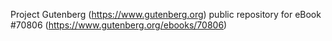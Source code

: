 Project Gutenberg (https://www.gutenberg.org) public repository for
eBook #70806 (https://www.gutenberg.org/ebooks/70806)
